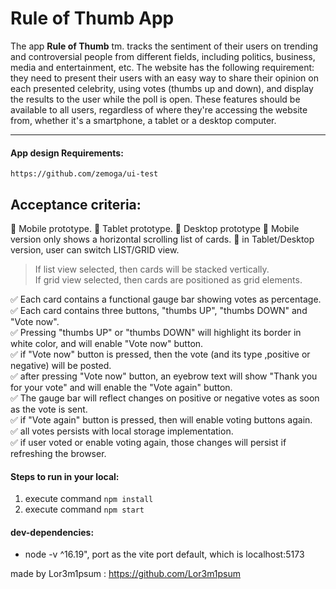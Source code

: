 # Rule of Thumb App

The app <b>Rule of Thumb</b> tm. tracks the sentiment of their users on trending and controversial people from different fields, including politics, business, media and entertainment, etc. The website has the following requirement: they need to present their users with an easy way to share their opinion on each presented celebrity, using votes (thumbs up and down), and display the results to the user while the poll is open. These features should be available to all users, regardless of where they're accessing the website from, whether it's a smartphone, a tablet or a desktop computer.
___   

#### App design Requirements:
    https://github.com/zemoga/ui-test   


## Acceptance criteria:  
🔵 Mobile prototype. 
🔵 Tablet prototype. 
🔵 Desktop prototype
🔵 Mobile version only shows a horizontal scrolling list of cards.
🔵 in Tablet/Desktop version, user can switch LIST/GRID view.  
  > If list view selected, then cards will be stacked vertically.  
  > If grid view selected, then cards are positioned as grid elements.  

✅ Each card contains a functional gauge bar showing votes as percentage.  
✅ Each card contains three buttons, "thumbs UP", "thumbs DOWN" and "Vote now".  
✅ Pressing "thumbs UP" or "thumbs DOWN" will highlight its border in white color, and will enable "Vote now" button.  
✅ if "Vote now" button is pressed, then the vote (and its type ,positive or negative) will be posted.  
✅ after pressing "Vote now" button, an eyebrow text will show "Thank you for your vote" and will enable the "Vote again" button.  
✅ The gauge bar will reflect changes on positive or negative votes as soon as the vote is sent.  
✅ if "Vote again" button is pressed, then will enable voting buttons again.  
✅ all votes persists with local storage implementation.  
✅ if user voted or enable voting again, those changes will persist if refreshing the browser.  

#### Steps to run in your local:

1. execute command <code>npm install</code>
2. execute command <code>npm start</code>


#### dev-dependencies:
- node -v ^16.19", port as the vite port default, which is localhost:5173

made by Lor3m1psum : https://github.com/Lor3m1psum
